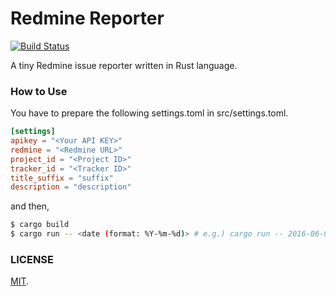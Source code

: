 Redmine Reporter
===

[![Build Status](https://travis-ci.org/cosmo0920/redmine-reporter-rs.svg?branch=master)](https://travis-ci.org/cosmo0920/redmine-reporter-rs)

A tiny Redmine issue reporter written in Rust language.

### How to Use

You have to prepare the following settings.toml in src/settings.toml.

```toml
[settings]
apikey = "<Your API KEY>"
redmine = "<Redmine URL>"
project_id = "<Project ID>"
tracker_id = "<Tracker ID>"
title_suffix = "suffix"
description = "description"
```

and then,

```bash
$ cargo build
$ cargo run -- <date (format: %Y-%m-%d)> # e.g.) cargo run -- 2016-06-02
```

### LICENSE

[MIT](LICENSE).
